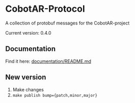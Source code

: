 # CobotAR-Protocol
A collection of protobuf messages for the CobotAR-project

Current version: 0.4.0

## Documentation
Find it here: [documentation/README.md](documentation/README.md)

## New version
1. Make changes
2. `make publish bump={patch,minor,major}`
